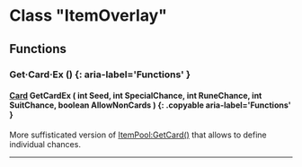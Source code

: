 # Class "ItemOverlay"

## Functions

### Get·Card·Ex () {: aria-label='Functions' }
#### [Card](https://wofsauge.github.io/IsaacDocs/rep/enums/Card.html) GetCardEx ( int Seed, int SpecialChance, int RuneChance, int SuitChance, boolean AllowNonCards ) {: .copyable aria-label='Functions' }
More suffisticated version of [ItemPool:GetCard()](https://wofsauge.github.io/IsaacDocs/rep/ItemPool.html#getcard) that allows to define individual chances.
___
